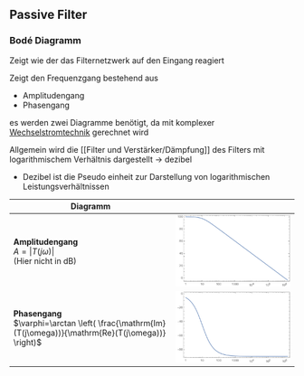 ## Passive Filter



### Bodé Diagramm

Zeigt wie der das Filternetzwerk auf den Eingang reagiert

Zeigt den Frequenzgang bestehend aus
- Amplitudengang
- Phasengang

es werden zwei Diagramme benötigt, da mit komplexer [Wechselstromtechnik](Wechselstromtechnik.md) gerechnet wird

Allgemein wird die [[Filter und Verstärker/Dämpfung]] des Filters mit logarithmischem Verhältnis dargestellt -> dezibel
- Dezibel ist die Pseudo einheit zur Darstellung von logarithmischen Leistungsverhältnissen

| Diagramm       |                                  |
| -------------- | -------------------------------- |
| **Amplitudengang**<br>$A=\lvert T(j\omega) \rvert$<br>(Hier nicht in dB) | ![500](assets/53_Bode_Mag.png)   |
| **Phasengang**<br>$\varphi=\arctan \left( \frac{\mathrm{Im}(T(j\omega))}{\mathrm{Re}(T(j\omega))} \right)$     | ![500](assets/53_Bode_Phase.png) |